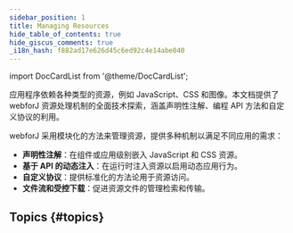 ```yaml
---
sidebar_position: 1
title: Managing Resources
hide_table_of_contents: true
hide_giscus_comments: true
_i18n_hash: f882ad17e626d45c6ed92c4e14abe040
---
```

<Head>
  <style>{`
  .container {
    max-width: 65em !important;
  }
  `}</style>
</Head>

<!-- vale off -->
import DocCardList from '@theme/DocCardList';

<!-- vale on -->

应用程序依赖各种类型的资源，例如 JavaScript、CSS 和图像。本文档提供了 webforJ 资源处理机制的全面技术探索，涵盖声明性注解、编程 API 方法和自定义协议的利用。

webforJ 采用模块化的方法来管理资源，提供多种机制以满足不同应用的需求：

- **声明性注解**：在组件或应用级别嵌入 JavaScript 和 CSS 资源。
- **基于 API 的动态注入**：在运行时注入资源以启用动态应用行为。
- **自定义协议**：提供标准化的方法论用于资源访问。
- **文件流和受控下载**：促进资源文件的管理检索和传输。

## Topics {#topics}

<DocCardList className="topics-section" />
